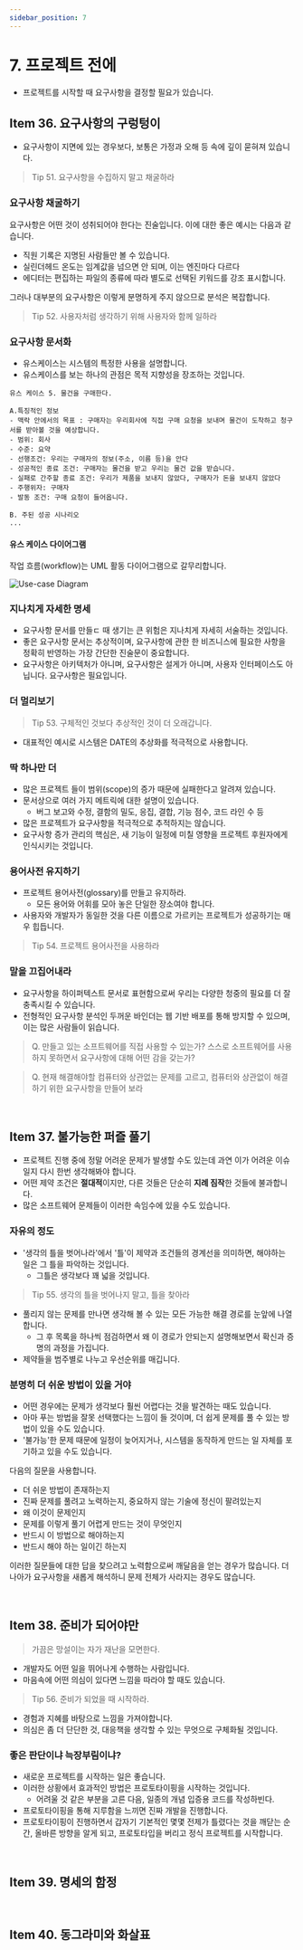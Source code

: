 ```yaml
---
sidebar_position: 7
---
```


# 7. 프로젝트 전에

- 프로젝트를 시작할 때 요구사항을 결정할 필요가 있습니다.

## Item 36. 요구사항의 구렁텅이

- 요구사항이 지면에 있는 경우보다, 보통은 가정과 오해 등 속에 깊이 묻혀져 있습니다.

> Tip 51. 요구사항을 수집하지 말고 채굴하라

### 요구사항 채굴하기

요구사항은 어떤 것이 성취되어야 한다는 진술입니다. 이에 대한 좋은 예시는 다음과 같습니다.

- 직원 기록은 지명된 사람들만 볼 수 있습니다.
- 실린더헤드 온도는 임계값을 넘으면 안 되며, 이는 엔진마다 다르다
- 에디터는 편집하는 파일의 종류에 따라 별도로 선택된 키워드를 강조 표시합니다.

그러나 대부분의 요구사항은 이렇게 분명하게 주지 않으므로 분석은 복잡합니다.

> Tip 52. 사용자처럼 생각하기 위해 사용자와 함께 일하라

### 요구사항 문서화

- 유스케이스는 시스템의 특정한 사용을 설명합니다.
- 유스케이스를 보는 하나의 관점은 목적 지향성을 장조하는 것입니다.

```plain
유스 케이스 5. 물건을 구매한다.

A.특징적인 정보
- 맥락 안에서의 목표 : 구매자는 우리회사에 직접 구매 요청을 보내며 물건이 도착하고 청구서를 받아볼 것을 예상합니다.
- 범위: 회사
- 수준: 요약
- 선행조건: 우리는 구매자의 정보(주소, 이름 등)을 안다
- 성공적인 종료 조건: 구매자는 몰건을 받고 우리는 물건 값을 받습니다.
- 실패로 간주할 종료 조건: 우리가 제품을 보내지 않았다, 구매자가 돈을 보내지 않았다
- 주행위자: 구매자
- 발동 조건: 구매 요청이 들어옵니다.

B. 주된 성공 시나리오
...
```

#### 유스 케이스 다이어그램

작업 흐름(workflow)는 UML 활동 다이어그램으로 갈무리합니다.

![Use-case Diagram](https://user-images.githubusercontent.com/42582516/140606720-978c251f-8492-4c41-9bb0-13a1ae17daac.png)

### 지나치게 자세한 명세

- 요구사항 문서를 만들ㄷ 때 생기는 큰 위험은 지나치게 자세히 서술하는 것입니다.
- 좋은 요구사항 문서는 추상적이며, 요구사항에 관한 한 비즈니스에 필요한 사항을 정확히 반영하는 가장 간단한 진술문이 중요합니다.
- 요구사항은 아키텍처가 아니며, 요구사항은 설게가 아니며, 사용자 인터페이스도 아닙니다. 요구사항은 필요입니다.

### 더 멀리보기

> Tip 53. 구체적인 것보다 추상적인 것이 더 오래갑니다.

- 대표적인 예시로 시스템은 DATE의 추상화를 적극적으로 사용합니다.

### 딱 하나만 더

- 많은 프로젝트 들이 범위(scope)의 증가 때문에 실패한다고 알려져 있습니다.
- 문서상으로 여러 가지 메트릭에 대한 설명이 있습니다.
  - 버그 보고와 수정, 결함의 밀도, 응집, 결합, 기능 점수, 코드 라인 수 등
- 많은 프로젝트가 요구사항을 적극적으로 추적하지는 않습니다.
- 요구사항 증가 관리의 핵심은, 새 기능이 일정에 미칠 영향을 프로젝트 후원자에게 인식시키는 것입니다.

### 용어사전 유지하기

- 프로젝트 용어사전(glossary)를 만들고 유지하라.
  - 모든 용어와 어휘를 모아 놓은 단일한 장소여야 합니다.
- 사용자와 개발자가 동일한 것을 다른 이름으로 가르키는 프로젝트가 성공하기는 매우 힙듭니다.

> Tip 54. 프로젝트 용어사전을 사용하라

### 말을 끄집어내라

- 요구사항을 하이퍼텍스트 문서로 표현함으로써 우리는 다양한 청중의 필요를 더 잘 충족시킬 수 있습니다.
- 전형적인 요구사항 분석인 두꺼운 바인더는 웹 기반 배포를 통해 방지할 수 있으며, 이는 많은 사람들이 읽습니다.

> Q. 만들고 있는 소프트웨어를 직접 사용할 수 있는가? 스스로 소프트웨어를 사용하지 못하면서 요구사항에 대해 어떤 감을 갖는가?

> Q. 현재 해결해야할 컴퓨터와 상관없는 문제를 고르고, 컴퓨터와 상관없이 해결하기 위한 요구사항을 만들어 보라

<br/>

## Item 37. 불가능한 퍼즐 풀기

- 프로젝트 진행 중에 정말 어려운 문제가 발생할 수도 있는데 과연 이가 어려운 이슈일지 다시 한번 생각해봐야 합니다.
- 어떤 제약 조건은 **절대적**이지만, 다른 것들은 단순히 **지례 짐작**한 것들에 불과합니다.
- 많은 소프트웨어 문제들이 이러한 속임수에 있을 수도 있습니다.

### 자유의 정도

- '생각의 틀을 벗어나라'에서 '틀'이 제약과 조건들의 경계선을 의미하면, 해야하는 일은 그 틀을 파악하는 것입니다.
  - 그틀은 생각보다 꽤 넓을 것입니다.

> Tip 55. 생각의 틀을 벗어나지 말고, 틀을 찾아라

- 풀리지 않는 문제를 만나면 생각해 볼 수 있는 모든 가능한 해결 경로를 눈앞에 나열합니다.
  - 그 후 목록을 하나씩 점검하면서 왜 이 경로가 안되는지 설명해보면서 확신과 증명의 과정을 가집니다.
- 제약들을 범주별로 나누고 우선순위를 매깁니다.

### 분명히 더 쉬운 방법이 있을 거야

- 어떤 경우에는 문제가 생각보다 훨씬 어렵다는 것을 발견하는 때도 있습니다.
- 아마 푸는 방법을 잘못 선택했다는 느낌이 들 것이며, 더 쉽게 문제를 풀 수 있는 방법이 있을 수도 있습니다.
- '불가능'한 문제 때문에 일정이 늦어지거나, 시스템을 동작하게 만드는 일 자체를 포기하고 있을 수도 있습니다.

다음의 질문을 사용합니다.

- 더 쉬운 방법이 존재하는지
- 진짜 문제를 풀려고 노력하는지, 중요하지 않는 기술에 정신이 팔려있는지
- 왜 이것이 문제인지
- 문제를 이렇게 풀기 어렵게 만드는 것이 무엇인지
- 반드시 이 방법으로 해야하는지
- 반드시 해야 하는 일이긴 하는지

이러한 질문들에 대한 답을 찾으려고 노력함으로써 깨달음을 얻는 경우가 많습니다. 더 나아가 요구사항을 새롭게 해석하니 문제 전체가 사라지는 경우도 많습니다.

<br/>

## Item 38. 준비가 되어야만

> 가끔은 망설이는 자가 재난을 모면한다.

- 개발자도 어떤 일을 뛰어나게 수행하는 사람입니다.
- 마음속에 어떤 의심이 있다면 느낌을 따라야 할 때도 있습니다.

> Tip 56. 준비가 되었을 때 시작하라.

- 경험과 지혜를 바탕으로 느낌을 가져야합니다.
- 의심은 좀 더 단단한 것, 대응책을 생각할 수 있는 무엇으로 구체화될 것입니다.

### 좋은 판단이냐 늑장부림이냐?

- 새로운 프로젝트를 시작하는 일은 좋습니다.
- 이러한 상황에서 효과적인 방법은 프로토타이핑을 시작하는 것입니다.
  - 어려울 것 같은 부분을 고른 다음, 일종의 개념 입증용 코드를 작성하빈다.
- 프로토타이핑을 통해 지루함을 느끼면 진짜 개발을 진행합니다.
- 프로토타이핑이 진행하면서 갑자기 기본적인 몇몇 전제가 틀렸다는 것을 깨닫는 순간, 올바른 방향을 알게 되고, 프로토타입을 버리고 정식 프로젝트를 시작합니다.

<br/>

## Item 39. 명세의 함정

<br/>

## Item 40. 동그라미와 화살표
